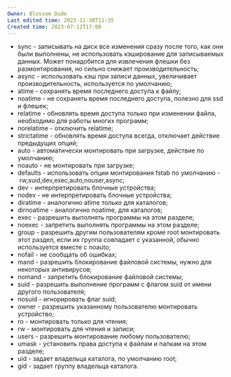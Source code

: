 ```yaml
---
Owner: Blossom Dude
Last edited time: 2023-11-30T11:35
Created time: 2023-07-12T17:00
---
```

- sync - записывать на диск все изменения сразу после того, как они были выполнены, не использовать кэширование для записываемых данных. Может понадобится для извлечения флешки без размонтирования, но сильно снижает производительность;
- async - использовать кэш при записи данных, увеличивает производительность, используется по умолчанию;
- atime - сохранять время последнего доступа к файлу;
- noatime - не сохранять время последнего доступа, полезно для ssd и флешек;
- relatime - обновлять время доступа только при изменении файла, необходимо для работы многих программ;
- norelatime - отключить relatime;
- strictatime - обновлять время доступа всегда, отключает действие предыдущих опций;
- auto - автоматически монтировать при загрузке, действие по умолчанию;
- noauto - не монтировать при загрузке;
- defaults - использовать опции монтирования fstab по умолчанию - rw,suid,dev,exec,auto,nouser,async;
- dev - интерпретировать блочные устройства;
- nodev - не интерпретировать блочные устройства;
- diratime - аналогично atime только для каталогов;
- dirnoatime - аналогично noatime, для каталогов;
- exec - разрешить выполнять программы на этом разделе;
- noexec - запретить выполнять программы на этом разделе;
- group - разрешить другим пользователям кроме root монтировать этот раздел, если их группа совпадает с указанной, обычно используется вместе с noauto;
- nofail - не сообщать об ошибках;
- mand - разрешить блокирование файловой системы, нужно для некоторых антивирусов;
- nomand - запретить блокирование файловой системы;
- suid - разрешить выполнение программ с флагом suid от имени другого пользователя;
- nosuid - игнорировать флаг suid;
- owner - разрешить указанному пользователю монтировать устройство;
- ro - монтировать только для чтения;
- rw - монтировать для чтения и записи;
- users - разрешить монтирование любому пользователю;
- umask - установить права доступа к файлам и папкам на этом разделе;
- uid - задает владельца каталога, по умолчанию root;
- gid - задает группу владельца каталога.